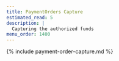 ```yaml
---
title: PaymentOrders Capture
estimated_read: 5
description: |
  Capturing the authorized funds
menu_order: 1400
---
```


{% include payment-order-capture.md %}
